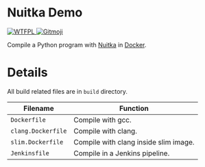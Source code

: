 # Nuitka Demo

<div>
    <a href="http://www.wtfpl.net/">
        <img src="http://www.wtfpl.net/wp-content/uploads/2012/12/wtfpl-badge-4.png" alt="WTFPL" />
    </a>
    <a href="https://gitmoji.dev">
		<img src="https://img.shields.io/badge/gitmoji-%20😜%20😍-FFDD67.svg" alt="Gitmoji" />
	</a>
</div>

Compile a Python program with [Nuitka](https://github.com/Nuitka/Nuitka) in [Docker](https://www.docker.com/).

# Details

All build related files are in `build` directory.

| Filename           | Function                              |
|--------------------|---------------------------------------|
| `Dockerfile`       | Compile with gcc.                     |
| `clang.Dockerfile` | Compile with clang.                   |
| `slim.Dockerfile`  | Compile with clang inside slim image. |
| `Jenkinsfile`      | Compile in a Jenkins pipeline.        |
